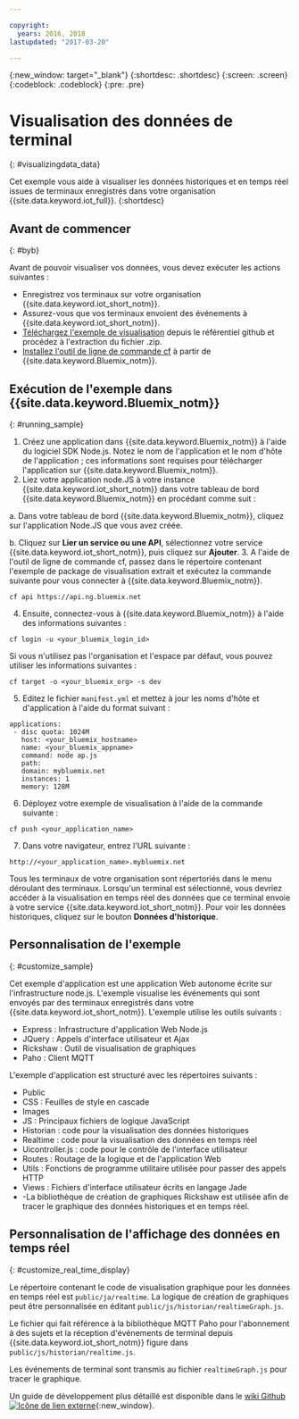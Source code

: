 ```yaml
---

copyright:
  years: 2016, 2018
lastupdated: "2017-03-20"

---
```


{:new_window: target="\_blank"}
{:shortdesc: .shortdesc}
{:screen: .screen}
{:codeblock: .codeblock}
{:pre: .pre}

# Visualisation des données de terminal
{: #visualizingdata_data}

Cet exemple vous aide à visualiser les données historiques et en temps réel issues de terminaux enregistrés dans votre organisation {{site.data.keyword.iot_full}}.
{:shortdesc}

## Avant de commencer
{: #byb}

Avant de pouvoir visualiser vos données, vous devez exécuter les actions suivantes :

- Enregistrez vos terminaux sur votre organisation {{site.data.keyword.iot_short_notm}}.
- Assurez-vous que vos terminaux envoient des événements à {{site.data.keyword.iot_short_notm}}.
- [Téléchargez l'exemple de visualisation](https://github.com/ibm-watson-iot/rickshaw4iot/archive/master.zip) depuis le référentiel github et procédez à l'extraction du fichier .zip.
- [Installez l'outil de ligne de commande cf](https://console.bluemix.net/docs/starters/install_cli.html) à partir de {{site.data.keyword.Bluemix_notm}}.

## Exécution de l'exemple dans {{site.data.keyword.Bluemix_notm}}
{: #running_sample}

1. Créez une application dans {{site.data.keyword.Bluemix_notm}} à l'aide du logiciel SDK Node.js. Notez le nom de l'application et le nom d'hôte de l'application ; ces informations sont requises pour télécharger l'application sur {{site.data.keyword.Bluemix_notm}}.
2. Liez votre application node.JS à votre instance {{site.data.keyword.iot_short_notm}} dans votre tableau de bord {{site.data.keyword.Bluemix_notm}} en procédant comme suit :

  a. Dans votre tableau de bord {{site.data.keyword.Bluemix_notm}}, cliquez sur l'application Node.JS que vous avez créée.

  b. Cliquez sur **Lier un service ou une API**, sélectionnez votre service {{site.data.keyword.iot_short_notm}}, puis cliquez sur **Ajouter**.
3. A l'aide de l'outil de ligne de commande cf, passez dans le répertoire contenant l'exemple de package de visualisation extrait et exécutez la commande suivante pour vous connecter à {{site.data.keyword.Bluemix_notm}}.
```
cf api https://api.ng.bluemix.net
```
4. Ensuite, connectez-vous à {{site.data.keyword.Bluemix_notm}} à l'aide des informations suivantes :
```
cf login -u <your_bluemix_login_id>
```
Si vous n'utilisez pas l'organisation et l'espace par défaut, vous pouvez utiliser les informations suivantes :
```
cf target -o <your_bluemix_org> -s dev
```

5. Editez le fichier `manifest.yml` et mettez à jour les noms d'hôte et d'application à l'aide du format suivant :
```
applications:
 - disc quota: 1024M
   host: <your_bluemix_hostname>
   name: <your_bluemix_appname>
   command: node ap.js
   path:
   domain: mybluemix.net
   instances: 1
   memory: 128M
```
6. Déployez votre exemple de visualisation à l'aide de la commande suivante :
```
cf push <your_application_name>
```
7. Dans votre navigateur, entrez l'URL suivante :
```
http://<your_application_name>.mybluemix.net
```

Tous les terminaux de votre organisation sont répertoriés dans le menu déroulant des terminaux. Lorsqu'un terminal est sélectionné, vous devriez accéder à la visualisation en temps réel des données que ce terminal envoie à votre service {{site.data.keyword.iot_short_notm}}. Pour voir les données historiques, cliquez sur le bouton **Données d'historique**.

## Personnalisation de l'exemple
{: #customize_sample}

Cet exemple d'application est une application Web autonome écrite sur l'infrastructure node.js. L'exemple visualise les événements qui sont envoyés par des terminaux enregistrés dans votre {{site.data.keyword.iot_short_notm}}. L'exemple utilise les outils suivants :

- Express : Infrastructure d'application Web Node.js
- JQuery : Appels d'interface utilisateur et Ajax
- Rickshaw : Outil de visualisation de graphiques
- Paho : Client MQTT

L'exemple d'application est structuré avec les répertoires suivants :

- Public
- CSS : Feuilles de style en cascade
- Images
- JS : Principaux fichiers de logique JavaScript
- Historian : code pour la visualisation des données historiques
- Realtime : code pour la visualisation des données en temps réel
- Uicontroller.js : code pour le contrôle de l'interface utilisateur
- Routes : Routage de la logique et de l'application Web
- Utils : Fonctions de programme utilitaire utilisée pour passer des appels HTTP
- Views : Fichiers d'interface utilisateur écrits en langage Jade
- -La bibliothèque de création de graphiques Rickshaw est utilisée afin de tracer le graphique des données historiques et en temps réel.

## Personnalisation de l'affichage des données en temps réel
{: #customize_real_time_display}

Le répertoire contenant le code de visualisation graphique pour les données en temps réel est `public/ja/realtime`. La logique de création de graphiques peut être personnalisée en éditant `public/js/historian/realtimeGraph.js`.

Le fichier qui fait référence à la bibliothèque MQTT Paho pour l'abonnement à des sujets et la réception d'événements de terminal depuis {{site.data.keyword.iot_short_notm}} figure dans `public/js/historian/realtime.js`.

Les événements de terminal sont transmis au fichier `realtimeGraph.js` pour tracer le graphique.

Un guide de développement plus détaillé est disponible dans le [wiki Github ![Icône de lien externe](../../icons/launch-glyph.svg "External link icon")](https://github.com/ibm-watson-iot/rickshaw4iot/wiki){:new_window}.
